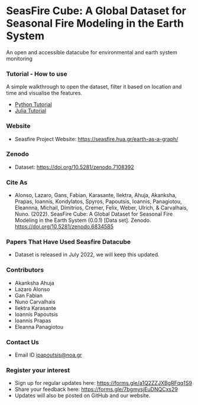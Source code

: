 # SeasFire Cube: A Global Dataset for Seasonal Fire Modeling in the Earth System
An open and accessible datacube for environmental and earth system monitoring 

### Tutorial -  How to use  
A simple walkthrough to open the dataset, filter it based on location and time and visualise the features.  
- [Python Tutorial](Tutorial/Seasfire_datacube_tutorial.ipynb) 
- [Julia Tutorial](Julia-Tutorial/tutorial.ipynb)

### Website 
- Seasfire Project Website: https://seasfire.hua.gr/earth-as-a-graph/

### Zenodo
- Dataset: https://doi.org/10.5281/zenodo.7108392

### Cite As 
- Alonso, Lazaro, Gans, Fabian, Karasante, Ilektra, Ahuja, Akanksha, Prapas, Ioannis, Kondylatos, Spyros, Papoutsis, Ioannis, Panagiotou, Eleannna, Michail, Dimitrios, Cremer, Felix, Weber, Ulrich, & Carvalhais, Nuno. (2022). SeasFire Cube: A Global Dataset for Seasonal Fire Modeling in the Earth System (0.0.1) [Data set]. Zenodo. https://doi.org/10.5281/zenodo.6834585

### Papers That Have Used Seasfire Datacube 
- Dataset is released in July 2022, we will keep this updated. 

### Contributors 
- Akanksha Ahuja 
- Lazaro Alonso 
- Gan Fabian
- Nuno Carvalhais
- Ilektra Karasante
- Ioannis Papoutsis 
- Ioannis Prapas 
- Eleanna Panagiotou

### Contact Us 
- Email ID ipapoutsis@noa.gr

### Register your interest 
- Sign up for regular updates here: https://forms.gle/a1Q2ZZJXBgRFqq1S9
- Share your feedback here: https://forms.gle/7bgmysjEuDNQCxs29
- Updates will also be posted on GitHub and our website.
